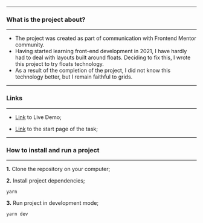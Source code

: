 
----
### What is the project about?
---
- The project was created as part of communication with Frontend Mentor community. 
- Having started learning front-end development in 2021, I have hardly had to deal with layouts built around floats. Deciding to fix this, I wrote this project to try floats technology. 
- As a result of the completion of the project, I did not know this technology better, but I remain faithful to grids.
---
### Links
---
- [Link](https://elegant-dieffenbachia-344afb.netlify.app/) to Live Demo;

- [Link](https://www.frontendmentor.io/challenges/coding-bootcamp-testimonials-slider-4FNyLA8JL) to the start page of the task;
---
### How to install and run a project
---
**1.** Clone the repository on your computer;

**2.** Install project dependencies;
```shell
yarn 
```

**3.** Run project in development mode;
```shell
yarn dev
```